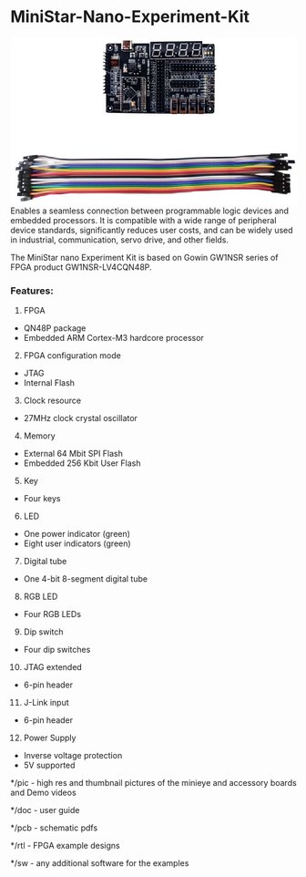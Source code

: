 # MiniStar-Nano-Experiment-Kit

<img src="pic/MNEK Board and Jumpers Thumbnail.jpg" align="right">

Enables a seamless connection between programmable logic devices and embedded processors. It is compatible with a wide range of peripheral device standards, significantly reduces user costs, and can be widely used in industrial, communication, servo drive, and other fields. 

The MiniStar nano Experiment Kit is based on Gowin GW1NSR series of FPGA product GW1NSR-LV4CQN48P.


### Features:

1.	FPGA
* QN48P package
* Embedded ARM Cortex-M3 hardcore processor
2.	FPGA configuration mode 
*	JTAG 
*	Internal Flash
3.	Clock resource
*	27MHz clock crystal oscillator
4.	Memory 
*	External 64 Mbit SPI Flash
*	Embedded 256 Kbit User Flash
5.	Key
*	Four keys
6.	LED 
*	One power indicator (green)
*	Eight user indicators (green)
7.	Digital tube
*	One 4-bit 8-segment digital tube
8.	RGB LED 
*	Four RGB LEDs
9.	Dip switch 
*	Four dip switches
10.	JTAG extended 
*	6-pin header
11.	 J-Link input 
*	6-pin header
12.	Power Supply
*	Inverse voltage protection
*	5V supported


*/pic - high res and thumbnail pictures of the minieye and accessory boards and Demo videos

*/doc - user guide

*/pcb - schematic pdfs

*/rtl - FPGA example designs

*/sw - any additional software for the examples
